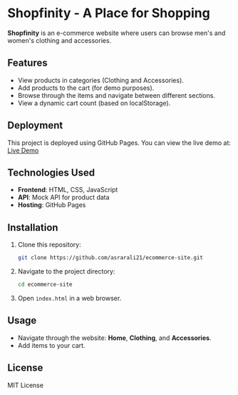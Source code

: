 # Shopfinity - A Place for Shopping

**Shopfinity** is an e-commerce website where users can browse  men's and women's clothing and accessories.

## Features

- View products in categories (Clothing and Accessories).
- Add products to the cart (for demo purposes).
- Browse through the items and navigate between different sections.
- View a dynamic cart count (based on localStorage).

## Deployment

This project is deployed using GitHub Pages. You can view the live demo at:
[Live Demo](https://asrarali21.github.io/ecommerce-site/)

## Technologies Used

- **Frontend**: HTML, CSS, JavaScript
- **API**: Mock API for product data
- **Hosting**: GitHub Pages

## Installation

1. Clone this repository:
    ```bash
    git clone https://github.com/asrarali21/ecommerce-site.git
    ```

2. Navigate to the project directory:
    ```bash
    cd ecommerce-site
    ```

3. Open `index.html` in a web browser.

## Usage

- Navigate through the website: **Home**, **Clothing**, and **Accessories**.
- Add items to your cart.



## License

MIT License
